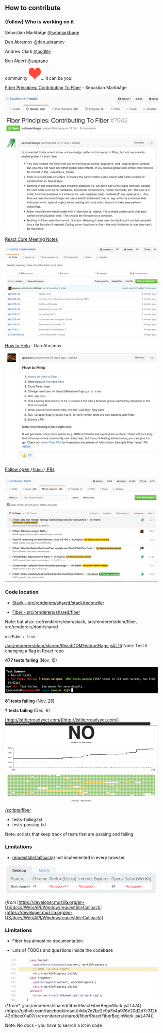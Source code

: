 ## How to contribute


### (follow) Who is working on it
Sebastian Markbåge [@sebmarkbage](https://twitter.com/sebmarkbage)

Dan Abramov [@dan_abramov](https://twitter.com/dan_abramov)

Andrew Clark [@acdlite](https://twitter.com/acdlite)

Ben Alpert [@soprano](https://twitter.com/soprano)

community <img src="./slides/images/heart.png" style="border:none;box-shadow:none" />... it can be you!


[Fiber Principles: Contributing To Fiber](https://github.com/facebook/react/issues/7942) - Sebastian Markbåge

<img src="./slides/images/fiber-principles.png" />


[React Core Meeting Notes](https://github.com/reactjs/core-notes)

<img src="./slides/images/core-notes.png" />


[How to Help](https://github.com/facebook/react/issues/7925?utm_campaign=React%2BNewsletter&utm_medium=email&utm_source=React_Newsletter_51#issuecomment-259258900) - Dan Abramov

<img src="./slides/images/how-to-help.png" />


[Follow open `[Fiber]` PRs](https://github.com/facebook/react/pulls?utf8=%E2%9C%93&q=is%3Apr%20%5Bfiber%5D%20is%3Aopen%20)

<img src="./slides/images/fiber-open-prs.png" />


### Code location
- [Stack - src/renderers/shared/stack/reconciler](https://github.com/facebook/react/tree/master/src/renderers/shared/stack/reconciler)

- [Fiber - src/renderers/shared/fiber](https://github.com/facebook/react/tree/master/src/renderers/shared/fiber)

Note: but also: src/renderers/dom/stack, src/renderers/dom/fiber, src/renderers/dom/shared


 `useFiber: true`

  [/src/renderers/dom/shared/ReactDOMFeatureFlags.js#L16](https://github.com/facebook/react/blob/master/src/renderers/dom/shared/ReactDOMFeatureFlags.js#L16)
Note: Test it changing a flag in React repo


**477 tests failing** (Nov, 15)

<img src="./slides/images/tests-november-15.png" />

**81 tests failing** (Nov, 26)

**? tests failing** (Dec, 6)


[http://isfiberreadyyet.com/](http://isfiberreadyyet.com/)
<img src="./slides/images/isfiberreadyyet.png" />


[/scripts/fiber](https://github.com/facebook/react/tree/master/scripts/fiber)
- tests-failing.txt
- tests-passing.txt

Note: scripts that keep track of tests that are passing and failing


### Limitations

- [requestIdleCallback()](https://developer.mozilla.org/en-US/docs/Web/API/Window/requestIdleCallback) not implemented in every browser
<img src="./slides/images/requestIdleCallback-mozilla.png" />

(*from* [https://developer.mozilla.org/en-US/docs/Web/API/Window/requestIdleCallback](https://developer.mozilla.org/en-US/docs/Web/API/Window/requestIdleCallback))


### Limitations

- Fiber has almost no documentation

- Lots of TODOs and questions inside the codebase
<img src="./slides/images/isthisright.png" />
(*from* [/src/renderers/shared/fiber/ReactFiberBeginWork.js#L474](https://github.com/facebook/react/blob/7d2be2c9a7b4a976e20d2d7c312b43b1bee01a07/src/renderers/shared/fiber/ReactFiberBeginWork.js#L474))

Note: No docs - you have to search a lot in code
